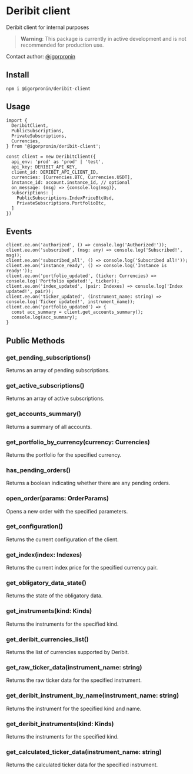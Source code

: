 # Deribit client

Deribit client for internal purposes

> **Warning**: This package is currently in active development and is not recommended for production use.

Contact author: [@igorpronin](https://t.me/igorpronin)

## Install

```npm i @igorpronin/deribit-client```

## Usage

```
import {
  DeribitClient,
  PublicSubscriptions,
  PrivateSubscriptions,
  Currencies,
} from '@igorpronin/deribit-client';

const client = new DeribitClient({
  api_env: 'prod' as 'prod' | 'test',
  api_key: DERIBIT_API_KEY,
  client_id: DERIBIT_API_CLIENT_ID,
  currencies: [Currencies.BTC, Currencies.USDT],
  instance_id: account.instance_id, // optional
  on_message: (msg) => {console.log(msg)},
  subscriptions: [
    PublicSubscriptions.IndexPriceBtcUsd,
    PrivateSubscriptions.PortfolioBtc,
  ]
})
```

## Events

```
client.ee.on('authorized', () => console.log('Authorized!'));  
client.ee.on('subscribed', (msg: any) => console.log('Subscribed!', msg));
client.ee.on('subscribed_all', () => console.log('Subscribed all!'));
client.ee.on('instance_ready', () => console.log('Instance is ready!'));
client.ee.on('portfolio_updated', (ticker: Currencies) => console.log('Portfolio updated!', ticker));
client.ee.on('index_updated', (pair: Indexes) => console.log('Index updated!', pair));
client.ee.on('ticker_updated', (instrument_name: string) => console.log('Ticker updated!', instrument_name));
client.ee.on('portfolio_updated') => {
  const acc_summary = client.get_accounts_summary();
  console.log(acc_summary);
}
```

## Public Methods

### get_pending_subscriptions()
Returns an array of pending subscriptions.

### get_active_subscriptions()
Returns an array of active subscriptions.

### get_accounts_summary()
Returns a summary of all accounts.

### get_portfolio_by_currency(currency: Currencies)
Returns the portfolio for the specified currency.

### has_pending_orders()
Returns a boolean indicating whether there are any pending orders.

### open_order(params: OrderParams)
Opens a new order with the specified parameters.

### get_configuration()
Returns the current configuration of the client.

### get_index(index: Indexes)
Returns the current index price for the specified currency pair.

### get_obligatory_data_state()
Returns the state of the obligatory data.

### get_instruments(kind: Kinds)
Returns the instruments for the specified kind.

### get_deribit_currencies_list()
Returns the list of currencies supported by Deribit.

### get_raw_ticker_data(instrument_name: string)
Returns the raw ticker data for the specified instrument.

### get_deribit_instrument_by_name(instrument_name: string)
Returns the instrument for the specified kind and name.

### get_deribit_instruments(kind: Kinds)
Returns the instruments for the specified kind.

### get_calculated_ticker_data(instrument_name: string)
Returns the calculated ticker data for the specified instrument.

